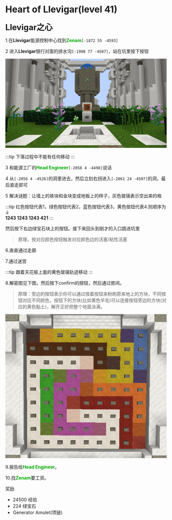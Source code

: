 # Heart of Llevigar(level 41)
<span style="font-size: 25px;">**Llevigar之心**</span>

1.在**Llevigar**能源控制中心找到<font color=00AA00>**Zenam**</font>`[-1872 55 -4593]`

2 进入**Llevigar**银行对面的排水沟`[-1998 77 -4507]`，站在坑里按下按钮

![](../../.vuepress/public/assets/img/lvl41-1.jpg)

:::tip
下落过程中不能有任何移动
:::

3 和能源工厂的<font color=00AA00>**Head Engineer**</font>`[-2058 4 -4498]`说话

4 从`[-2056 4 -4526]`的洞里进去，然后立刻右拐进入`[-2061 24 -4507]`的洞，最后直走即可

5 解决谜题：让墙上的铁块和金块变成地板上的样子，灰色玻璃表示空出来的格

:::tip
红色按钮代表1，绿色按钮代表2，蓝色按钮代表3，黄色按钮代表4.则顺序为↓<br>**1243 1243 1243 421**
:::

然后按下右边绿宝石块上的按钮。接下来回头到刚才的入口跳进坑里

>原理，按对应颜色按钮触发对应颜色边的活塞/粘性活塞

6.直直通过走廊

7.通过迷宫

:::tip
跟着天花板上面的黄色玻璃轨迹移动
:::

8.解密图见下图，然后按下confirm的按钮，然后通过房间。
>原理：旁边的按钮表示你可以通过按着按钮来粉刷原来地上的方块，不同按钮对应不同颜色，按钮下的方块(比如黄色羊毛)可以连接按钮旁边的方块(对应的黄色黏土)，解开正好把整个地面涂满。

![](../../.vuepress/public/assets/img/lvl41-2.jpg)

9.报告给<font color=00AA00>**Head Engineer**</font>。

10.找<font color=00AA00>**Zenam**</font>要工资。

奖励

+ 24500 经验
+ 224 绿宝石
+ Generator Amulet(项链)
